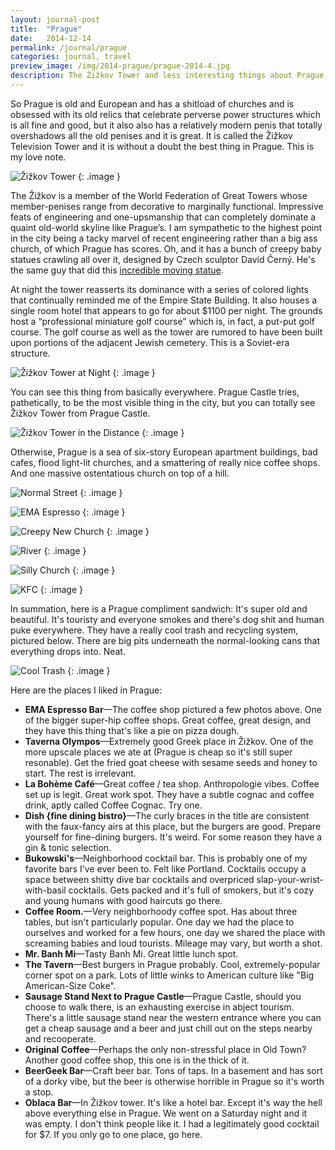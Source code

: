```yaml
---
layout: journal-post
title:  "Prague"
date:   2014-12-14
permalink: /journal/prague
categories: journal, travel
preview_image: /img/2014-prague/prague-2014-4.jpg
description: The Žižkov Tower and less interesting things about Prague.
---
```


So Prague is old and European and has a shitload of churches and is obsessed with its old relics that celebrate perverse power structures which is all fine and good, but it also also has a relatively modern penis that totally overshadows all the old penises and it is great. It is called the Žižkov Television Tower and it is without a doubt the best thing in Prague. This is my love note.

![Žižkov Tower](/img/2014-prague/prague-2014-4.jpg "Žižkov Tower")
{: .image }

The Žižkov is a member of the World Federation of Great Towers whose member-penises range from decorative to marginally functional. Impressive feats of engineering and one-upsmanship that can completely dominate a quaint old-world skyline like Prague’s. I am sympathetic to the highest point in the city being a tacky marvel of recent engineering rather than a big ass church, of which Prague has scores. Oh, and it has a bunch of creepy baby statues crawling all over it, designed by Czech sculptor David Černý. He's the same guy that did this [incredible moving statue](http://instagram.com/p/wjYxQ9hGC5).

At night the tower reasserts its dominance with a series of colored lights that continually reminded me of the Empire State Building. It also houses a single room hotel that appears to go for about $1100 per night. The grounds host a “professional miniature golf course” which is, in fact, a put-put golf course. The golf course as well as the tower are rumored to have been built upon portions of the adjacent Jewish cemetery. This is a Soviet-era structure.

![Žižkov Tower at Night](/img/2014-prague/prague-2014-9.jpg "Žižkov Tower at Night")
{: .image }

You can see this thing from basically everywhere. Prague Castle tries, pathetically, to be the most visible thing in the city, but you can totally see Žižkov Tower from Prague Castle.

![Žižkov Tower in the Distance](/img/2014-prague/prague-2014-16.jpg "Žižkov Tower in the Distance")
{: .image }

Otherwise, Prague is a sea of six-story European apartment buildings, bad cafes, flood light-lit churches, and a smattering of really nice coffee shops. And one massive ostentatious church on top of a hill.

![Normal Street](/img/2014-prague/prague-2014-6.jpg "Normal Street")
{: .image }

![EMA Espresso](/img/2014-prague/prague-2014-2.jpg "EMA Espresso")
{: .image }

![Creepy New Church](/img/2014-prague/prague-2014-3.jpg "Creepy New Church")
{: .image }

![River](/img/2014-prague/prague-2014-17.jpg "River")
{: .image }

![Silly Church](/img/2014-prague/prague-2014-12.jpg "Silly Church")
{: .image }

![KFC](/img/2014-prague/prague-2014-11.jpg "KFC")
{: .image }

In summation, here is a Prague compliment sandwich: It's super old and beautiful. It's touristy and everyone smokes and there's dog shit and human puke everywhere. They have a really cool trash and recycling system, pictured below. There are big pits underneath the normal-looking cans that everything drops into. Neat.

![Cool Trash](/img/2014-prague/prague-2014-7.jpg "Cool Trash")
{: .image }

Here are the places I liked in Prague:
 
- **EMA Espresso Bar**—The coffee shop pictured a few photos above. One of the bigger super-hip coffee shops. Great coffee, great design, and they have this thing that's like a pie on pizza dough.
- **Taverna Olympos**—Extremely good Greek place in Žižkov. One of the more upscale places we ate at (Prague is cheap so it's still super resonable). Get the fried goat cheese with sesame seeds and honey to start. The rest is irrelevant.
- **La Bohème Café**—Great coffee / tea shop. Anthropologie vibes. Coffee set up is legit. Great work spot. They have a  subtle cognac and coffee drink, aptly called Coffee Cognac. Try one.
- **Dish {fine dining bistro}**—The curly braces in the title are consistent with the faux-fancy airs at this place, but the burgers are good. Prepare yourself for fine-dining burgers. It's weird. For some reason they have a gin & tonic selection.
- **Bukowski's**—Neighborhood cocktail bar. This is probably one of my favorite bars I've ever been to. Felt like Portland. Cocktails occupy a space between shitty dive bar cocktails and overpriced slap-your-wrist-with-basil cocktails. Gets packed and it's full of smokers, but it's cozy and young humans with good haircuts go there.
- **Coffee Room.**—Very neighborhoody coffee spot. Has about three tables, but isn't particularly popular. One day we had the place to ourselves and worked for a few hours, one day we shared the place with screaming babies and loud tourists. Mileage may vary, but worth a shot.
- **Mr. Banh Mi**—Tasty Banh Mi. Great little lunch spot.
- **The Tavern**—Best burgers in Prague probably. Cool, extremely-popular corner spot on a park. Lots of little winks to American culture like "Big American-Size Coke".
- **Sausage Stand Next to Prague Castle**—Prague Castle, should you choose to walk there, is an exhausting exercise in abject tourism. There's a little sausage stand near the western entrance where you can get a cheap sausage and a beer and just chill out on the steps nearby and recooperate.
- **Original Coffee**—Perhaps the only non-stressful place in Old Town? Another good coffee shop, this one is in the thick of it.
- **BeerGeek Bar**—Craft beer bar. Tons of taps. In a basement and has sort of a dorky vibe, but the beer is otherwise horrible in Prague so it's worth a stop.
- **Oblaca Bar**—In Žižkov tower. It's like a hotel bar. Except it's way the hell above everything else in Prague. We went on a Saturday night and it was empty. I don't think people like it. I had a legitimately good cocktail for $7. If you only go to one place, go here.
